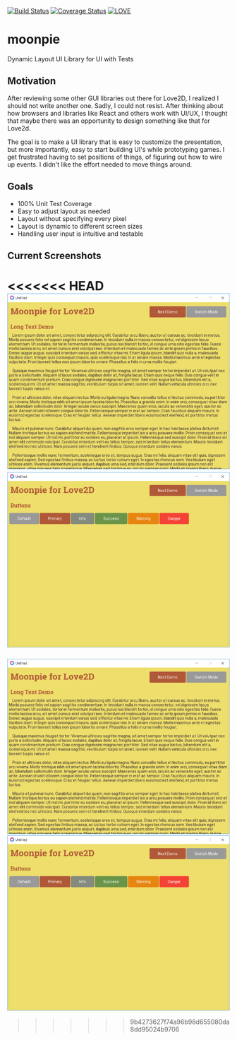 [![Build Status](https://travis-ci.org/tredfern/moonpie.svg?branch=master)](https://travis-ci.org/tredfern/moonpie)
[![Coverage Status](https://coveralls.io/repos/github/tredfern/moonpie/badge.svg?branch=master)](https://coveralls.io/github/tredfern/moonpie?branch=master)
[![LOVE](https://img.shields.io/badge/L%C3%96VE-11.1-EA316E.svg)](http://love2d.org/)

# moonpie
Dynamic Layout UI Library for UI with Tests

## Motivation

After reviewing some other GUI libraries out there for Love2D, I realized I should not write another one. 
Sadly, I could not resist. After thinking about how browsers and libraries like React and others
work with UI/UX, I thought that maybe there was an opportunity to design something like that for Love2d.

The goal is to make a UI library that is easy to customize the presentation, but more importantly,
easy to start building UI's while prototyping games. I get frustrated having to set positions of things,
of figuring out how to wire up events. I didn't like the effort needed to move things around.

## Goals
 * 100% Unit Test Coverage
 * Easy to adjust layout as needed
 * Layout without specifying every pixel
 * Layout is dynamic to different screen sizes
 * Handling user input is intuitive and testable

## Current Screenshots
<<<<<<< HEAD
![Long Text](screenshots/Demo1.png "Long Text")
![Buttons](screenshots/Demo2.png "Buttons")
=======
![Long Text](screenshots/Demo1.PNG "Long Text")
![Buttons](screenshots/Demo2.PNG "Buttons")
>>>>>>> 9b4273627f74a96b98d655080da8dd95024b9706

